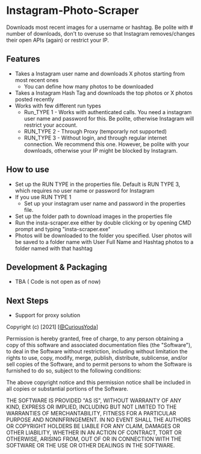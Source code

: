 # Instagram-Photo-Scraper

Downloads most recent images for a username or hashtag. Be polite with # number of downloads, don't to overuse so that Instagram removes/changes their open APIs (again) or restrict your IP. 

## Features
- Takes a Instagram user name and downloads X photos starting from most recent ones
  - You can define how many photos to be downloaded
- Takes a Instagram Hash Tag and downloads the top photos or X photos posted recently
- Works with few different run types
  - Run_TYPE 1 - Works with authenticated calls. You need a instagram user name and password for this. Be polite, otherwise Instagram will restrict your account. 
  - RUN_TYPE 2 - Through Proxy (temporarly not supported)
  - RUN_TYPE 3 - Without login, and through regular internet connection. We recommend this one. However, be polite with your downloads, otherwise your IP might be blocked by Instagram.

## How to use
- Set up the RUN TYPE in the properties file. Default is RUN TYPE 3, which requires no user name or password for Instagram
- If you use RUN TYPE 1
  - Set up your instagram user name and password in the properties file.
- Set up the folder path to download images in the properties file
- Run the insta-scraper.exe either by double clicking or by opening CMD prompt and typing "insta-scraper.exe"
- Photos will be downloaded to the folder you specified. User photos will be saved to a folder name with User Full Name and Hashtag photos to a folder named with that hashtag

## Development & Packaging
- TBA ( Code is not open as of now)

## Next Steps
- Support for proxy solution

Copyright (c) [2021] [[@CuriousYoda](https://twitter.com/CuriousYoda)]

Permission is hereby granted, free of charge, to any person obtaining a copy
of this software and associated documentation files (the "Software"), to deal
in the Software without restriction, including without limitation the rights
to use, copy, modify, merge, publish, distribute, sublicense, and/or sell
copies of the Software, and to permit persons to whom the Software is
furnished to do so, subject to the following conditions:

The above copyright notice and this permission notice shall be included in all
copies or substantial portions of the Software.

THE SOFTWARE IS PROVIDED "AS IS", WITHOUT WARRANTY OF ANY KIND, EXPRESS OR
IMPLIED, INCLUDING BUT NOT LIMITED TO THE WARRANTIES OF MERCHANTABILITY,
FITNESS FOR A PARTICULAR PURPOSE AND NONINFRINGEMENT. IN NO EVENT SHALL THE
AUTHORS OR COPYRIGHT HOLDERS BE LIABLE FOR ANY CLAIM, DAMAGES OR OTHER
LIABILITY, WHETHER IN AN ACTION OF CONTRACT, TORT OR OTHERWISE, ARISING FROM,
OUT OF OR IN CONNECTION WITH THE SOFTWARE OR THE USE OR OTHER DEALINGS IN THE
SOFTWARE.
